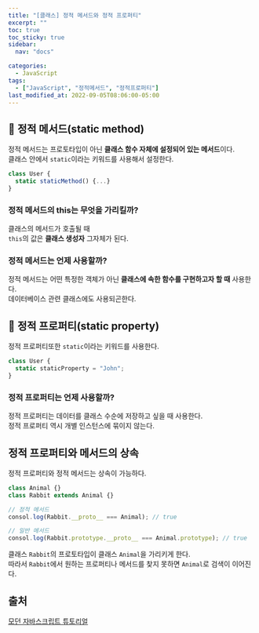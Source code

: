 ```yaml
---
title: "[클래스] 정적 메서드와 정적 프로퍼티"
excerpt: ""
toc: true
toc_sticky: true
sidebar:
  nav: "docs"

categories:
  - JavaScript
tags:
  - ["JavaScript", "정적메서드", "정적프로퍼티"]
last_modified_at: 2022-09-05T08:06:00-05:00
---
```


## 📄 정적 메서드(static method)

정적 메서드는 프로토타입이 아닌 **클래스 함수 자체에 설정되어 있는 메서드**이다.<br>
클래스 안에서 `static`이라는 키워드를 사용해서 설정한다.

```js
class User {
  static staticMethod() {...}
}
```

### 정적 메서드의 this는 무엇을 가리킬까?

클래스의 메서드가 호출될 때<br>
`this`의 값은 **클래스 생성자** 그자체가 된다.<br>

### 정적 메서드는 언제 사용할까?

정적 메서드는 어떤 특정한 객체가 아닌 **클래스에 속한 함수를 구현하고자 할 때** 사용한다.<br>
데이터베이스 관련 클래스에도 사용되곤한다.<br>

## 📄 정적 프로퍼티(static property)

정적 프로퍼티또한 `static`이라는 키워드를 사용한다.

```js
class User {
  static staticProperty = "John";
}
```

### 정적 프로퍼티는 언제 사용할까?

정적 프로퍼티는 데이터를 클래스 수순에 저장하고 싶을 때 사용한다.<br>
정적 프로퍼티 역시 개별 인스턴스에 묶이지 않는다.

## 정적 프로퍼티와 메서드의 상속

정적 프로퍼티와 정적 메서드는 상속이 가능하다.<br>

```js
class Animal {}
class Rabbit extends Animal {}

// 정적 메서드
consol.log(Rabbit.__proto__ === Animal); // true

// 일반 메서드
consol.log(Rabbit.prototype.__proto__ === Animal.prototype); // true
```

클래스 `Rabbit`의 프로토타입이 클래스 `Animal`을 가리키게 한다.<br>
따라서 `Rabbit`에서 원하는 프로퍼티나 메서드를 찾지 못하면 `Animal`로 검색이 이어진다.

## 출처

[모던 자바스크립트 튜토리얼](https://ko.javascript.info/static-properties-methods)
